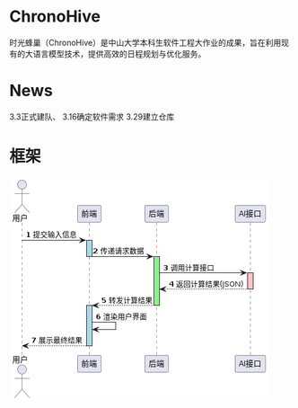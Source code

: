 # ChronoHive
时光蜂巢（ChronoHive）是中山大学本科生软件工程大作业的成果，旨在利用现有的大语言模型技术，提供高效的日程规划与优化服务。

# News
3.3正式建队、
3.16确定软件需求
3.29建立仓库

# 框架
![plantuml](docs/design/uml/image/plantuml.png)
